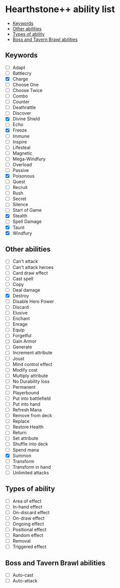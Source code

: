 # Hearthstone++ ability list

- [Keywords](#keywords)
- [Other abilities](#other-abilities)
- [Types of ability](#types-of-ability)
- [Boss and Tavern Brawl abilities](#boss-and-tavern-brawl-abilities)

## Keywords

* [ ] Adapt
* [ ] Battlecry
* [x] Charge
* [ ] Choose One
* [ ] Choose Twice
* [ ] Combo
* [ ] Counter
* [ ] Deathrattle
* [ ] Discover
* [x] Divine Shield
* [ ] Echo
* [x] Freeze
* [ ] Immune
* [ ] Inspire
* [ ] Lifesteal
* [ ] Magnetic
* [ ] Mega-Windfury
* [ ] Overload
* [ ] Passive
* [x] Poisonous
* [ ] Quest
* [ ] Recruit
* [ ] Rush
* [ ] Secret
* [ ] Silence
* [ ] Start of Game
* [x] Stealth
* [ ] Spell Damage
* [x] Taunt
* [x] Windfury

## Other abilities

* [ ] Can't attack
* [ ] Can't attack heroes
* [ ] Card draw effect
* [ ] Cast spell
* [ ] Copy
* [ ] Deal damage
* [x] Destroy
* [ ] Disable Hero Power
* [ ] Discard
* [ ] Elusive
* [ ] Enchant
* [ ] Enrage
* [ ] Equip
* [ ] Forgetful
* [ ] Gain Armor
* [ ] Generate
* [ ] Increment attribute
* [ ] Joust
* [ ] Mind control effect
* [ ] Modify cost
* [ ] Multiply attribute
* [ ] No Durability loss
* [ ] Permanent
* [ ] Playerbound
* [ ] Put into battlefield
* [ ] Put into hand
* [ ] Refresh Mana
* [ ] Remove from deck
* [ ] Replace
* [ ] Restore Health
* [ ] Return
* [ ] Set attribute
* [ ] Shuffle into deck
* [ ] Spend mana
* [x] Summon
* [ ] Transform
* [ ] Transform in hand
* [ ] Unlimited attacks

## Types of ability

* [ ] Area of effect
* [ ] In-hand effect
* [ ] On-discard effect
* [ ] On-draw effect
* [ ] Ongoing effect
* [ ] Positional effect
* [ ] Random effect
* [ ] Removal
* [ ] Triggered effect

## Boss and Tavern Brawl abilities

* [ ] Auto-cast
* [ ] Auto-attack